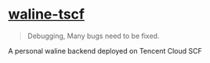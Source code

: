 # [waline-tscf](https://github.com/abiscuit9/waline-tscf)
> Debugging, Many bugs need to be fixed.

A personal waline backend deployed on Tencent Cloud SCF